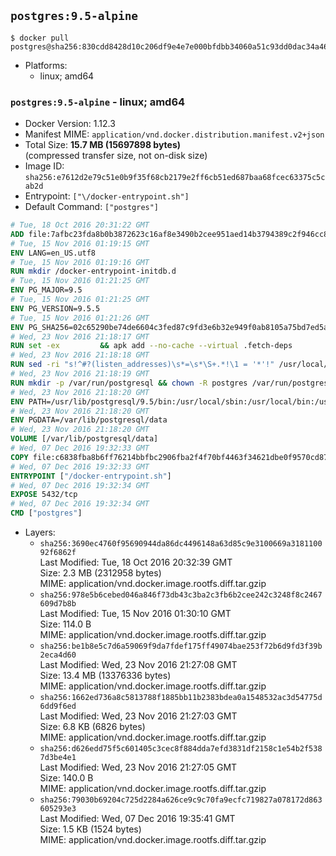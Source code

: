 ## `postgres:9.5-alpine`

```console
$ docker pull postgres@sha256:830cdd8428d10c206df9e4e7e000bfdbb34060a51c93dd0dac34a46534afe1b0
```

-	Platforms:
	-	linux; amd64

### `postgres:9.5-alpine` - linux; amd64

-	Docker Version: 1.12.3
-	Manifest MIME: `application/vnd.docker.distribution.manifest.v2+json`
-	Total Size: **15.7 MB (15697898 bytes)**  
	(compressed transfer size, not on-disk size)
-	Image ID: `sha256:e7612d2e79c51e0b9f35f68cb2179e2ff6cb51ed687baa68fcec63375c5cab2d`
-	Entrypoint: `["\/docker-entrypoint.sh"]`
-	Default Command: `["postgres"]`

```dockerfile
# Tue, 18 Oct 2016 20:31:22 GMT
ADD file:7afbc23fda8b0b3872623c16af8e3490b2cee951aed14b3794389c2f946cc8c7 in / 
# Tue, 15 Nov 2016 01:19:15 GMT
ENV LANG=en_US.utf8
# Tue, 15 Nov 2016 01:19:16 GMT
RUN mkdir /docker-entrypoint-initdb.d
# Tue, 15 Nov 2016 01:21:25 GMT
ENV PG_MAJOR=9.5
# Tue, 15 Nov 2016 01:21:25 GMT
ENV PG_VERSION=9.5.5
# Tue, 15 Nov 2016 01:21:26 GMT
ENV PG_SHA256=02c65290be74de6604c3fed87c9fd3e6b32e949f0ab8105a75bd7ed5aa71f394
# Wed, 23 Nov 2016 21:18:17 GMT
RUN set -ex 		&& apk add --no-cache --virtual .fetch-deps 		ca-certificates 		openssl 		tar 		&& wget -O postgresql.tar.bz2 "https://ftp.postgresql.org/pub/source/v$PG_VERSION/postgresql-$PG_VERSION.tar.bz2" 	&& echo "$PG_SHA256 *postgresql.tar.bz2" | sha256sum -c - 	&& mkdir -p /usr/src/postgresql 	&& tar 		--extract 		--file postgresql.tar.bz2 		--directory /usr/src/postgresql 		--strip-components 1 	&& rm postgresql.tar.bz2 		&& apk add --no-cache --virtual .build-deps 		bison 		flex 		gcc 		libc-dev 		libedit-dev 		libxml2-dev 		libxslt-dev 		make 		openssl-dev 		perl 		util-linux-dev 		zlib-dev 		&& cd /usr/src/postgresql 	&& ./configure 		--enable-integer-datetimes 		--enable-thread-safety 		--enable-tap-tests 		--disable-rpath 		--with-uuid=e2fs 		--with-gnu-ld 		--with-pgport=5432 		--with-system-tzdata=/usr/share/zoneinfo 		--prefix=/usr/local 				--with-openssl 		--with-libxml 		--with-libxslt 	&& make -j "$(getconf _NPROCESSORS_ONLN)" world 	&& make install-world 	&& make -C contrib install 		&& runDeps="$( 		scanelf --needed --nobanner --recursive /usr/local 			| awk '{ gsub(/,/, "\nso:", $2); print "so:" $2 }' 			| sort -u 			| xargs -r apk info --installed 			| sort -u 	)" 	&& apk add --no-cache --virtual .postgresql-rundeps 		$runDeps 		bash 		su-exec 		tzdata 	&& apk del .fetch-deps .build-deps 	&& cd / 	&& rm -rf 		/usr/src/postgresql 		/usr/local/include/* 	&& find /usr/local -name '*.a' -delete
# Wed, 23 Nov 2016 21:18:18 GMT
RUN sed -ri "s!^#?(listen_addresses)\s*=\s*\S+.*!\1 = '*'!" /usr/local/share/postgresql/postgresql.conf.sample
# Wed, 23 Nov 2016 21:18:19 GMT
RUN mkdir -p /var/run/postgresql && chown -R postgres /var/run/postgresql
# Wed, 23 Nov 2016 21:18:20 GMT
ENV PATH=/usr/lib/postgresql/9.5/bin:/usr/local/sbin:/usr/local/bin:/usr/sbin:/usr/bin:/sbin:/bin
# Wed, 23 Nov 2016 21:18:20 GMT
ENV PGDATA=/var/lib/postgresql/data
# Wed, 23 Nov 2016 21:18:20 GMT
VOLUME [/var/lib/postgresql/data]
# Wed, 07 Dec 2016 19:32:33 GMT
COPY file:c6838fba8b6ff76214bbfbc2906fba2f4f70bf4463f34621dbe0f9570cd87678 in / 
# Wed, 07 Dec 2016 19:32:33 GMT
ENTRYPOINT ["/docker-entrypoint.sh"]
# Wed, 07 Dec 2016 19:32:34 GMT
EXPOSE 5432/tcp
# Wed, 07 Dec 2016 19:32:34 GMT
CMD ["postgres"]
```

-	Layers:
	-	`sha256:3690ec4760f95690944da86dc4496148a63d85c9e3100669a318110092f6862f`  
		Last Modified: Tue, 18 Oct 2016 20:32:39 GMT  
		Size: 2.3 MB (2312958 bytes)  
		MIME: application/vnd.docker.image.rootfs.diff.tar.gzip
	-	`sha256:978e5b6cebed046a846f73db43c3ba2c3fb6b2cee242c3248f8c2467609d7b8b`  
		Last Modified: Tue, 15 Nov 2016 01:30:10 GMT  
		Size: 114.0 B  
		MIME: application/vnd.docker.image.rootfs.diff.tar.gzip
	-	`sha256:be1b8e5c7d6a59069f9da7fdef175ff49074bae253f72b6d9fd3f39b2eca4d60`  
		Last Modified: Wed, 23 Nov 2016 21:27:08 GMT  
		Size: 13.4 MB (13376336 bytes)  
		MIME: application/vnd.docker.image.rootfs.diff.tar.gzip
	-	`sha256:1662ed736a8c5813788f1885bb11b2383bdea0a1548532ac3d54775d6dd9f6ed`  
		Last Modified: Wed, 23 Nov 2016 21:27:03 GMT  
		Size: 6.8 KB (6826 bytes)  
		MIME: application/vnd.docker.image.rootfs.diff.tar.gzip
	-	`sha256:d626edd75f5c601405c3cec8f884dda7efd3831df2158c1e54b2f5387d3be4e1`  
		Last Modified: Wed, 23 Nov 2016 21:27:05 GMT  
		Size: 140.0 B  
		MIME: application/vnd.docker.image.rootfs.diff.tar.gzip
	-	`sha256:79030b69204c725d2284a626ce9c9c70fa9ecfc719827a078172d863605293e3`  
		Last Modified: Wed, 07 Dec 2016 19:35:41 GMT  
		Size: 1.5 KB (1524 bytes)  
		MIME: application/vnd.docker.image.rootfs.diff.tar.gzip
